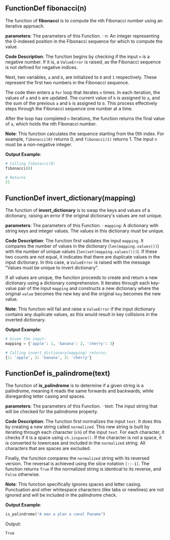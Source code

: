 ## FunctionDef fibonacci(n)
The function of **fibonacci** is to compute the nth Fibonacci number using an iterative approach.

**parameters**: The parameters of this Function.
· n: An integer representing the 0-indexed position in the Fibonacci sequence for which to compute the value.

**Code Description**:
The function begins by checking if the input `n` is a negative number. If it is, a `ValueError` is raised, as the Fibonacci sequence is not defined for negative indices.

Next, two variables, `a` and `b`, are initialized to `0` and `1` respectively. These represent the first two numbers in the Fibonacci sequence.

The code then enters a `for` loop that iterates `n` times. In each iteration, the values of `a` and `b` are updated. The current value of `b` is assigned to `a`, and the sum of the previous `a` and `b` is assigned to `b`. This process effectively steps through the Fibonacci sequence one number at a time.

After the loop has completed `n` iterations, the function returns the final value of `a`, which holds the nth Fibonacci number.

**Note**:
This function calculates the sequence starting from the 0th index. For example, `fibonacci(0)` returns 0, and `fibonacci(1)` returns 1. The input `n` must be a non-negative integer.

**Output Example**:
```python
# Calling fibonacci(8)
fibonacci(8)

# Returns
21
```
## FunctionDef invert_dictionary(mapping)
The function of **invert_dictionary** is to swap the keys and values of a dictionary, raising an error if the original dictionary's values are not unique.

**parameters**: The parameters of this Function.
· `mapping`: A dictionary with string keys and integer values. The values in this dictionary must be unique.

**Code Description**:
The function first validates the input `mapping`. It compares the number of values in the dictionary (`len(mapping.values())`) with the number of unique values (`len(set(mapping.values()))`). If these two counts are not equal, it indicates that there are duplicate values in the input dictionary. In this case, a `ValueError` is raised with the message "Values must be unique to invert dictionary".

If all values are unique, the function proceeds to create and return a new dictionary using a dictionary comprehension. It iterates through each key-value pair of the input `mapping` and constructs a new dictionary where the original `value` becomes the new key and the original `key` becomes the new value.

**Note**:
This function will fail and raise a `ValueError` if the input dictionary contains any duplicate values, as this would result in key collisions in the inverted dictionary.

**Output Example**:
```python
# Given the input:
mapping = {'apple': 1, 'banana': 2, 'cherry': 3}

# Calling invert_dictionary(mapping) returns:
{1: 'apple', 2: 'banana', 3: 'cherry'}
```
## FunctionDef is_palindrome(text)
The function of **is_palindrome** is to determine if a given string is a palindrome, meaning it reads the same forwards and backwards, while disregarding letter casing and spaces.

**parameters**: The parameters of this Function.
· text: The input string that will be checked for the palindrome property.

**Code Description**:
The function first normalizes the input `text`. It does this by creating a new string called `normalized`. This new string is built by iterating through each character (`ch`) of the input `text`. For each character, it checks if it is a space using `ch.isspace()`. If the character is not a space, it is converted to lowercase and included in the `normalized` string. All characters that are spaces are excluded.

Finally, the function compares the `normalized` string with its reversed version. The reversal is achieved using the slice notation `[::-1]`. The function returns `True` if the normalized string is identical to its reverse, and `False` otherwise.

**Note**:
This function specifically ignores spaces and letter casing. Punctuation and other whitespace characters (like tabs or newlines) are not ignored and will be included in the palindrome check.

**Output Example**:
```python
is_palindrome("A man a plan a canal Panama")
```
Output:
```
True
```
